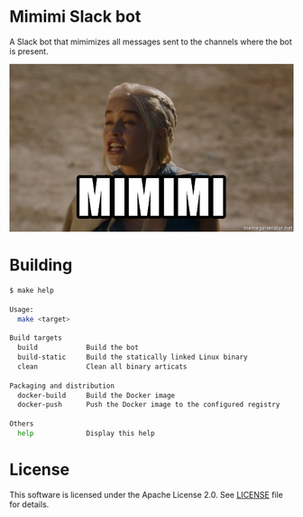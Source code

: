 # Mimimi Slack bot

A Slack bot that mimimizes all messages sent to the channels where the bot is present.

![mimimi](mimimi.jpg)

# Building

```bash
$ make help

Usage:
  make <target>

Build targets
  build            Build the bot
  build-static     Build the statically linked Linux binary
  clean            Clean all binary articats

Packaging and distribution
  docker-build     Build the Docker image
  docker-push      Push the Docker image to the configured registry

Others
  help             Display this help
```

# License

This software is licensed under the Apache License 2.0. See [LICENSE](LICENSE) file for details.
